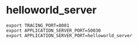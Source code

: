 # helloworld_server

```shell
export TRACING_PORT=8081
export APPLICATION_SERVER_PORT=50030
export APPLICATION_SERVER_PORT=helloworld_server
```
